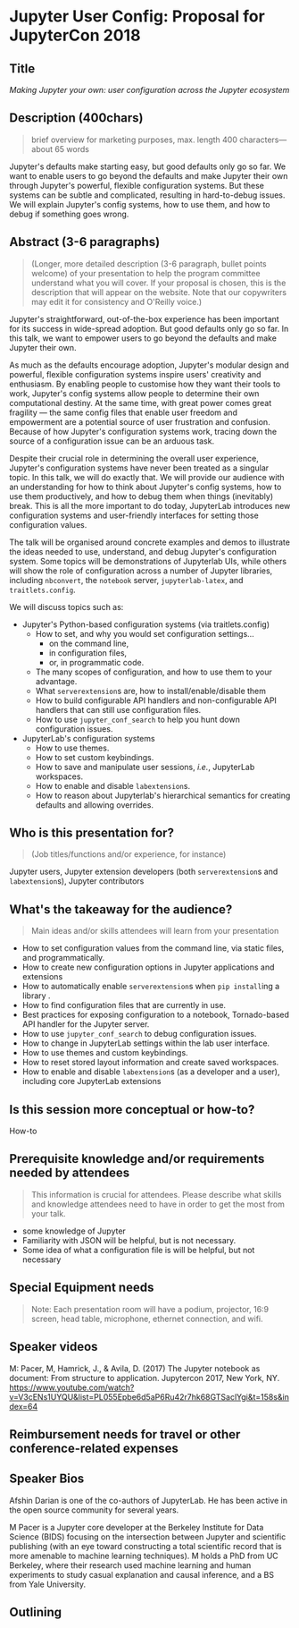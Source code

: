 # Jupyter User Config: Proposal for JupyterCon 2018

## Title

*Making Jupyter your own: user configuration across the Jupyter ecosystem*

## Description (400chars)

> brief overview for marketing purposes, max. length 400 characters—about 65 words

Jupyter's defaults make starting easy, but good defaults only go so far. We want
to enable users to go beyond the defaults and make Jupyter their own through
Jupyter's powerful, flexible configuration systems. But these systems can be
subtle and complicated, resulting in hard-to-debug issues. We will explain
Jupyter's config systems, how to use them, and how to debug if something
goes wrong. 

## Abstract (3-6 paragraphs)

> (Longer, more detailed description (3-6 paragraph, bullet points welcome) of your presentation to help the program committee understand what you will cover. If your proposal is chosen, this is the description that will appear on the website. Note that our copywriters may edit it for consistency and O'Reilly voice.)

Jupyter's straightforward, out-of-the-box experience has been important for its
success in wide-spread adoption. But good defaults only go so far. In this talk,
we want to empower users to go beyond the defaults and make Jupyter their own.

As much as the defaults encourage adoption, Jupyter's modular design and
powerful, flexible configuration systems inspire users' creativity and
enthusiasm. By enabling people to customise how they want their tools to work,
Jupyter's config systems allow people to determine their own computational
destiny. At the same time, with great power comes great fragility — the same
config files that enable user freedom and empowerment are a potential source of
user frustration and confusion. Because of how Jupyter's configuration systems
work, tracing down the source of a configuration issue can be an arduous task. 

Despite their crucial role in determining the overall user experience, Jupyter's
configuration systems have never been treated as a singular topic. In this talk,
we will do exactly that. We will provide our audience with an understanding for
how to think about Jupyter's config systems, how to use them productively, and
how to debug them when things (inevitably) break. This is all the more important
to do today, JupyterLab introduces new configuration systems and 
user-friendly interfaces for setting those configuration values.

The talk will be organised around concrete examples and demos to illustrate the
ideas needed to use, understand, and debug Jupyter's configuration system. Some
topics will be demonstrations of Jupyterlab UIs, while others will show the role
of configuration across a number of Jupyter libraries, including `nbconvert`,
the `notebook` server, `jupyterlab-latex`, and `traitlets.config`.

We will discuss topics such as:

- Jupyter's Python-based configuration systems (via traitlets.config)
    - How to set, and why you would set configuration settings…
        - on the command line,
        - in configuration files,
        - or, in programmatic code.
    - The many scopes of configuration, and how to use them to your advantage.
    - What `serverextension`s are, how to install/enable/disable them 
    - How to build configurable API handlers and non-configurable API handlers 
      that can still use configuration files.
    - How to use `jupyter_conf_search` to help you hunt down configuration 
      issues.
- JupyterLab's configuration systems
    - How to use themes.
    - How to set custom keybindings.
    - How to save and manipulate user sessions, *i.e.*, JupyterLab workspaces.
    - How to enable and disable `labextension`s.
    - How to reason about Jupyterlab's hierarchical semantics for creating
      defaults and allowing overrides.

## Who is this presentation for?

> (Job titles/functions and/or experience, for instance)

Jupyter users, Jupyter extension developers (both `serverextension`s and
`labextension`s), Jupyter contributors 


## What's the takeaway for the audience?

> Main ideas and/or skills attendees will learn from your presentation

- How to set configuration values from the command line, via static files, and programmatically.
- How to create new configuration options in Jupyter applications and extensions
- How to automatically enable `serverextension`s when `pip install`ing a library .
- How to find configuration files that are currently in use.
- Best practices for exposing configuration to a notebook, Tornado-based API handler for the Jupyter server.
- How to use `jupyter_conf_search` to debug configuration issues. 
- How to change in JupyterLab settings within the lab user interface.
- How to use themes and custom keybindings.
- How to reset stored layout information and create saved workspaces.
- How to enable and disable `labextension`s (as a developer and a user), including 
  core JupyterLab extensions



## Is this session more conceptual or how-to?

How-to

## Prerequisite knowledge and/or requirements needed by attendees

> This information is crucial for attendees. Please describe what skills and knowledge attendees need to have in order to get the most from your talk.

- some knowledge of Jupyter 
- Familiarity with JSON will be helpful, but is not necessary. 
- Some idea of what a configuration file is will be helpful, but not necessary

## Special Equipment needs

> Note: Each presentation room will have a podium, projector, 16:9 screen, head table, microphone, ethernet connection, and wifi.


## Speaker videos
M: Pacer, M, Hamrick, J., & Avila, D. (2017) The Jupyter notebook as document: From structure to application. Jupytercon 2017, New York, NY. 
https://www.youtube.com/watch?v=V3cENs1UYQU&list=PL055Epbe6d5aP6Ru42r7hk68GTSaclYgi&t=158s&index=64

## Reimbursement needs for travel or other conference-related expenses


## Speaker Bios
Afshin Darian is one of the co-authors of JupyterLab. He has been active in the open source community for several years.

M Pacer is a Jupyter core developer at the Berkeley Institute for Data Science (BIDS) focusing on the intersection between Jupyter and scientific publishing (with an eye toward constructing a total scientific record that is more amenable to machine learning techniques). M holds a PhD from UC Berkeley, where their research used machine learning and human experiments to study casual explanation and causal inference, and a BS from Yale University.


## Outlining
